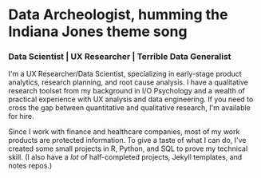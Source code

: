 # Data Archeologist, humming the Indiana Jones theme song
### Data Scientist | UX Researcher | Terrible Data Generalist

I'm a UX Researcher/Data Scientist, specializing in early-stage product analytics, research planning, and root cause analysis. I have a qualitative research toolset from my background in I/O Psychology and a wealth of practical experience with UX analysis and data engineering. If you need to cross the gap between quantitative and qualitative research, I'm available for hire.

Since I work with finance and healthcare companies, most of my work products are protected information.  To give a taste of what I can do, I've created some small projects in R, Python, and SQL to prove my technical skill.  (I also have a _lot_ of half-completed projects, Jekyll templates, and notes repos.)
